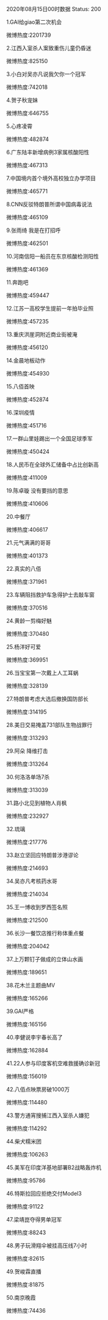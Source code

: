 2020年08月15日00时数据
Status: 200

1.GAI给giao第二次机会

微博热度:2201739

2.江西入室杀人案致重伤儿童仍昏迷

微博热度:825150

3.小白对吴亦凡说我欠你一个冠军

微博热度:742018

4.贺子秋宠妹

微博热度:646755

5.心疼凌霄

微博热度:482874

6.广东陆丰新增病例3家属核酸阳性

微博热度:467313

7.中国境内首个境外高校独立办学项目

微博热度:465771

8.CNN反驳特朗普所谓中国病毒说法

微博热度:465109

9.张雨绮 我是在打招呼

微博热度:462501

10.河南信阳一船员在东京核酸检测阳性

微博热度:461369

11.奔跑吧

微博热度:459447

12.江苏一高校学生提前一年拍毕业照

微博热度:457235

13.重庆洪崖洞附近商业街被淹

微博热度:456120

14.金晨地板动作

微博热度:454930

15.八佰首映

微博热度:452874

16.深圳疫情

微博热度:451716

17.一群山里娃踢出一个全国足球季军

微博热度:450424

18.人民币在全球外汇储备中占比创新高

微博热度:411009

19.陈卓璇 没有要挡的意思

微博热度:410606

20.中餐厅

微博热度:406617

21.元气满满的哥哥

微博热度:401373

22.真实的八佰

微博热度:371961

23.车辆阻挡救护车急得护士去敲车窗

微博热度:370516

24.黄龄一剪梅好魅

微博热度:370480

25.杨洋好可爱

微博热度:369951

26.当宝宝第一次戴上人工耳蜗

微博热度:328139

27.特朗普考虑大选后撤换国防部长

微博热度:314195

28.美日交易掩盖731部队生物战罪行

微博热度:313293

29.阿朵 降维打击

微博热度:313264

30.何洛洛单场7杀

微博热度:313039

31.路小北见到植物人肖枫

微博热度:232927

32.琉璃

微博热度:217776

33.赵立坚回应特朗普涉港谬论

微博热度:214693

34.吴亦凡考核药水哥

微博热度:214034

35.王一博收到罗西签名照

微博热度:212500

36.长沙一餐饮店推行称体重点餐

微博热度:204042

37.上万颗钉子做成的立体山水画

微博热度:189651

38.花木兰主题曲MV

微博热度:165266

39.GAI严格

微博热度:165156

40.李健说李宇春长高了

微博热度:162884

41.22人参与印度客机空难救援确诊新冠

微博热度:156019

42.八佰点映票房破1000万

微博热度:114480

43.警方通宵搜捕江西入室杀人嫌犯

微博热度:114292

44.柴犬糯米团

微博热度:106263

45.美军在印度洋基地部署B2战略轰炸机

微博热度:95786

46.特斯拉回应拒绝交付Model3

微博热度:91122

47.梁靖崑夺得男单冠军

微博热度:88243

48.男子玩滑翔伞被挂高压线7小时

微博热度:82615

49.贺峻霖直播

微博热度:81875

50.南京晚霞

微博热度:74436


